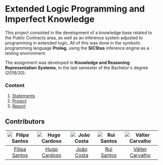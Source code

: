 # Extended Logic Programming and Imperfect Knowledge

This project consisted in the development of a knowledge base related to the Public Contracts area, as well as an inference system adjusted to programming in extended logic.
All of this was done in the symbolic programming language **Prolog**, using the **SICStus** inference engine as a testing environment.

The assignment was developed in **Knowledge and Reasoning Representation Systems**, in the last semester of the Bachelor's degree (2019/20).

### Content

1. [Statements](statements)
2. [Project](project)
3. [Report](report.pdf)

## Contributors

![Filipa Santos][filipa-pic] | ![Hugo Cardoso][hugo-pic] | ![João Costa][cunha-pic] | ![Rui Santos][ruca-pic] | ![Válter Carvalho][valter-pic]
:---: | :---: | :---: | :---: | :---:
[Filipa Santos][filipa] | [Hugo Cardoso][hugo] | [João Costa][cunha] | [Rui Santos][ruca] | [Válter Carvalho][valter]

[filipa]: https://github.com/fliper6
[filipa-pic]: https://github.com/fliper6.png?size=120
[hugo]: https://github.com/Abjiri
[hugo-pic]: https://github.com/Abjiri.png?size=120
[cunha]: https://github.com/Jcc20
[cunha-pic]: https://github.com/Jcc20.png?size=120
[ruca]: https://github.com/Santos-Rui
[ruca-pic]: https://github.com/Santos-Rui.png?size=120
[valter]: https://github.com/wurzy
[valter-pic]: https://github.com/wurzy.png?size=120
